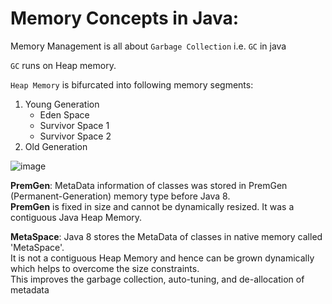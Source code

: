 # Memory Concepts in Java:

Memory Management is all about `Garbage Collection` i.e. `GC` in java  

`GC` runs on Heap memory.  

`Heap Memory` is bifurcated into following memory segments:  
1. Young Generation
   - Eden Space
   - Survivor Space 1
   - Survivor Space 2
2. Old Generation

![image](https://user-images.githubusercontent.com/26399543/183639504-7b03b326-2f69-4593-b264-6f246e5d3c70.png)  

**PremGen**: MetaData information of classes was stored in PremGen (Permanent-Generation) memory type before Java 8.  
**PremGen** is fixed in size and cannot be dynamically resized. It was a contiguous Java Heap Memory.  

**MetaSpace**: Java 8 stores the MetaData of classes in native memory called 'MetaSpace'.  
It is not a contiguous Heap Memory and hence can be grown dynamically which helps to overcome the size constraints.  
This improves the garbage collection, auto-tuning, and de-allocation of metadata  

